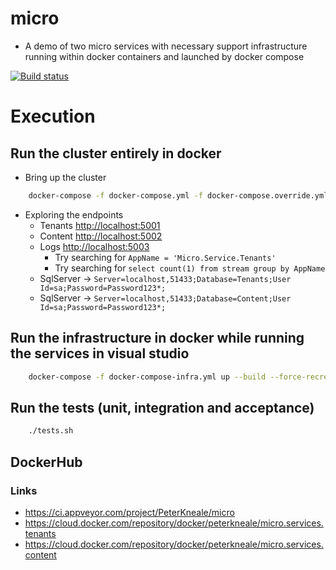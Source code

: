 # micro
- A demo of two micro services with necessary support infrastructure running within docker containers and launched by docker compose

[![Build status](https://ci.appveyor.com/api/projects/status/e29quxiplixm9v7x?svg=true)](https://ci.appveyor.com/project/PeterKneale/micro)

# Execution

## Run the cluster entirely in docker

- Bring up the cluster
```sh
	docker-compose -f docker-compose.yml -f docker-compose.override.yml up --build --force-recreate
```

- Exploring the endpoints
    - Tenants [http://localhost:5001](http://localhost:5001)
    - Content [http://localhost:5002](http://localhost:5002)
    - Logs [http://localhost:5003](http://localhost:5003)
        - Try searching for `AppName = 'Micro.Service.Tenants'`
        - Try searching for `select count(1) from stream group by AppName`
    - SqlServer -> `Server=localhost,51433;Database=Tenants;User Id=sa;Password=Password123*;`
    - SqlServer -> `Server=localhost,51433;Database=Content;User Id=sa;Password=Password123*;`

## Run the infrastructure in docker while running the services in visual studio
```sh
	docker-compose -f docker-compose-infra.yml up --build --force-recreate
```

## Run the tests (unit, integration and acceptance)
```sh
	./tests.sh
```

## DockerHub

### Links
- https://ci.appveyor.com/project/PeterKneale/micro
- https://cloud.docker.com/repository/docker/peterkneale/micro.services.tenants
- https://cloud.docker.com/repository/docker/peterkneale/micro.services.content
